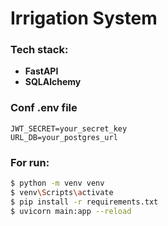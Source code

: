 # Irrigation System

### Tech stack:

- **FastAPI**
- **SQLAlchemy**

### Conf .env file

```env
JWT_SECRET=your_secret_key
URL_DB=your_postgres_url
```

### For run:

```sh
$ python -m venv venv
$ venv\Scripts\activate
$ pip install -r requirements.txt
$ uvicorn main:app --reload
```
